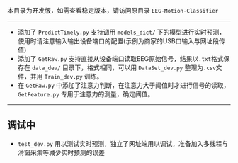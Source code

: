 本目录为开发版，如需查看稳定版本，请访问原目录 `EEG-Motion-Classifier`

---

* 添加了 `PredictTimely.py` 支持调用 `models_dict/` 下的模型进行实时预测，使用时请注意输入输出设备端口的配置(示例为商家的USB口输入与网址段传值)
* 添加了 `GetRaw.py` 支持直接从设备端口读取EEG原始信号，结果以`.txt`格式保存在 `data_dev/` 目录下，格式相同，可以用 `DataSet_dev.py` 整理为`.csv`文件，并用 `Train_dev.py` 训练。
* 在 `GetRaw.py` 中添加了注意力判断，在注意力大于阈值时才进行信号的读取， `GetFeature.py` 专用于注意力的测量，确定阈值。 

---

## 调试中

* `test_dev.py` 用以测试实时预测，独立了网址端用以调试，准备加入多线程与滑窗采集等减少实时预测的误差